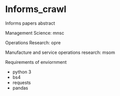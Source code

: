 # Informs_crawl
Informs papers abstract

Management Science: mnsc

Operations Research: opre

Manufacture and service operations research: msom

Requirements of enviornment
- python 3
- bs4
- requests
- pandas
